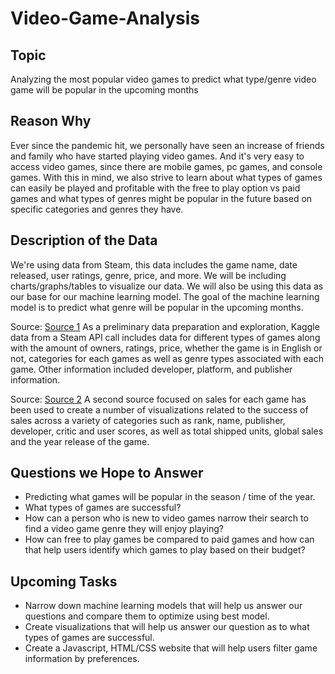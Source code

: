 # Video-Game-Analysis

## Topic
Analyzing the most popular video games to predict what type/genre video game will be popular in the upcoming months

## Reason Why
Ever since the pandemic hit, we personally have seen an increase of friends and family who have started playing video games. And it's very easy to access video games, since there are mobile games, pc games, and console games. 
With this in mind, we also strive to learn about what types of games can easily be played and profitable with the free to play option vs paid games and what types of genres might be popular in the future based on specific categories and genres they have.

## Description of the Data
We're using data from Steam, this data includes the game name, date released, user ratings, genre, price, and more. We will be including charts/graphs/tables to visualize our data. We will also be using this data as our base for our machine learning model. The goal of the machine learning model is to predict what genre will be popular in the upcoming months. 

Source: [Source 1](https://www.kaggle.com/nikdavis/steam-store-games)
As a preliminary data preparation and exploration, Kaggle data from a Steam API call includes data for different types of games along with the amount of owners, ratings, price, whether the game is in English or not, categories for each games as well as genre types associated with each game. Other information included developer, platform, and publisher information.

Source: [Source 2](https://www.kaggle.com/ashaheedq/video-games-sales-2019)
A second source focused on sales for each game has been used to create a number of visualizations related to the success of sales across a variety of categories such as rank, name, publisher, developer, critic and user scores, as well as total shipped units, global sales and the year release of the game. 

## Questions we Hope to Answer
- Predicting what games will be popular in the season / time of the year.
- What types of games are successful?
- How can a person who is new to video games narrow their search to find a video game genre they will enjoy playing?
- How can free to play games be compared to paid games and how can that help users identify which games to play based on their budget?

## Upcoming Tasks
- Narrow down machine learning models that will help us answer our questions and compare them to optimize using best model. 
- Create visualizations that will help us answer our question as to what types of games are successful.
- Create a Javascript, HTML/CSS website that will help users filter game information by preferences. 